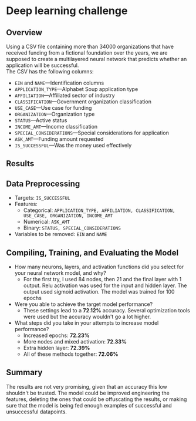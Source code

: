 # Deep learning challenge
## Overview
Using a CSV file containing more than 34000 organizations that have received funding from a fictional foundation over the years, we are supposed to create a multilayered neural network that predicts whether an application will be successful.  
The CSV has the following columns:
* `EIN` and `NAME`—Identification columns  
* `APPLICATION_TYPE`—Alphabet Soup application type
* `AFFILIATION`—Affiliated sector of industry
* `CLASSIFICATION`—Government organization classification
* `USE_CASE`—Use case for funding
* `ORGANIZATION`—Organization type
* `STATUS`—Active status
* `INCOME_AMT`—Income classification
* `SPECIAL_CONSIDERATIONS`—Special considerations for application
* `ASK_AMT`—Funding amount requested
* `IS_SUCCESSFUL`—Was the money used effectively

## Results
## Data Preprocessing

* Targets: `IS_SUCCESSFUL`
* Features: 
    * Categorical: `APPLICATION_TYPE, AFFILIATION, CLASSIFICATION, USE_CASE, ORGANIZATION, INCOME_AMT`
    * Numerical: `ASK_AMT`
    * Binary: `STATUS, SPECIAL_CONSIDERATIONS`
* Variables to be removed: `EIN` and `NAME`


## Compiling, Training, and Evaluating the Model

* How many neurons, layers, and activation functions did you select for your neural network model, and why?  
    * For the first try, I used 84 nodes, then 21 and the final layer with 1 output. Relu activation was used for the input and hidden layer. The output used sigmoid activation.  The model was trained for 100 epochs
* Were you able to achieve the target model performance?  
    * These settings lead to a **72.12%** accuracy. Several optimization tools were used but the accuracy wouldn't go a lot higher.
* What steps did you take in your attempts to increase model performance?  
    * Increased epochs: **72.23%**
    * More nodes and mixed activation: **72.33%**
    * Extra hidden layer: **72.39%**
    * All of these methods together: **72.06%**
## Summary  
The results are not very promising, given that an accuracy this low shouldn't be trusted. The model could be improved engineering the features, deleting the ones that could be offuscating the results, or making sure that the model is being fed enough examples of successful and unsuccessful datapoints.